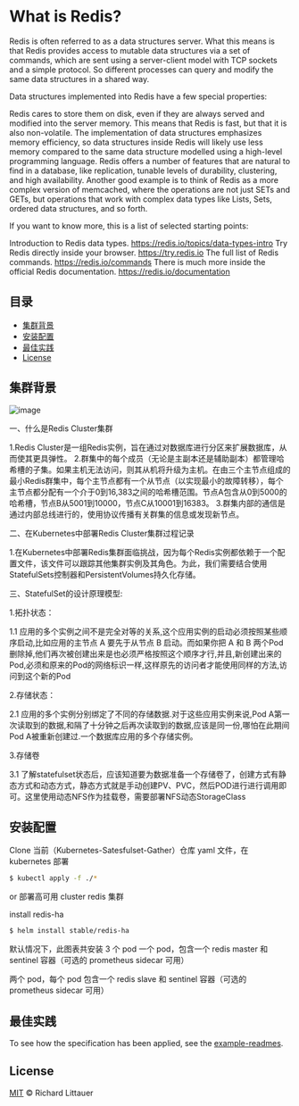 # What is Redis?


Redis is often referred to as a data structures server. What this means is that Redis provides access to mutable data structures via a set of commands, which are sent using a server-client model with TCP sockets and a simple protocol. So different processes can query and modify the same data structures in a shared way.

Data structures implemented into Redis have a few special properties:

Redis cares to store them on disk, even if they are always served and modified into the server memory. This means that Redis is fast, but that it is also non-volatile.
The implementation of data structures emphasizes memory efficiency, so data structures inside Redis will likely use less memory compared to the same data structure modelled using a high-level programming language.
Redis offers a number of features that are natural to find in a database, like replication, tunable levels of durability, clustering, and high availability.
Another good example is to think of Redis as a more complex version of memcached, where the operations are not just SETs and GETs, but operations that work with complex data types like Lists, Sets, ordered data structures, and so forth.

If you want to know more, this is a list of selected starting points:

Introduction to Redis data types. https://redis.io/topics/data-types-intro
Try Redis directly inside your browser. https://try.redis.io
The full list of Redis commands. https://redis.io/commands
There is much more inside the official Redis documentation. https://redis.io/documentation


## 目录

- [集群背景](#集群背景)
- [安装配置](#安装配置)
- [最佳实践](#最佳实践)
- [License](#license)

## 集群背景

![image](https://user-images.githubusercontent.com/96233798/150905201-8402ef35-1023-44b2-a938-e1694a3510ab.png)


一、什么是Redis Cluster集群

1.Redis Cluster是一组Redis实例，旨在通过对数据库进行分区来扩展数据库，从而使其更具弹性。
2.群集中的每个成员（无论是主副本还是辅助副本）都管理哈希槽的子集。如果主机无法访问，则其从机将升级为主机。在由三个主节点组成的最小Redis群集中，每个主节点都有一个从节点（以实现最小的故障转移），每个主节点都分配有一个介于0到16,383之间的哈希槽范围。节点A包含从0到5000的哈希槽，节点B从5001到10000，节点C从10001到16383。
3.群集内部的通信是通过内部总线进行的，使用协议传播有关群集的信息或发现新节点。

二、在Kubernetes中部署Redis Cluster集群过程记录

1.在Kubernetes中部署Redis集群面临挑战，因为每个Redis实例都依赖于一个配置文件，该文件可以跟踪其他集群实例及其角色。为此，我们需要结合使用StatefulSets控制器和PersistentVolumes持久化存储。

三、StatefulSet的设计原理模型:

1.拓扑状态：

1.1 应用的多个实例之间不是完全对等的关系,这个应用实例的启动必须按照某些顺序启动,比如应用的主节点 A 要先于从节点 B 启动。而如果你把 A 和 B 两个Pod删除掉,他们再次被创建出来是也必须严格按照这个顺序才行,并且,新创建出来的Pod,必须和原来的Pod的网络标识一样,这样原先的访问者才能使用同样的方法,访问到这个新的Pod

2.存储状态：

2.1 应用的多个实例分别绑定了不同的存储数据.对于这些应用实例来说,Pod A第一次读取到的数据,和隔了十分钟之后再次读取到的数据,应该是同一份,哪怕在此期间Pod A被重新创建过.一个数据库应用的多个存储实例。

3.存储卷

3.1 了解statefulset状态后，应该知道要为数据准备一个存储卷了，创建方式有静态方式和动态方式，静态方式就是手动创建PV、PVC，然后POD进行进行调用即可。这里使用动态NFS作为挂载卷，需要部署NFS动态StorageClass


## 安装配置

Clone 当前（Kubernetes-Satesfulset-Gather）仓库 yaml 文件，在 kubernetes 部署

```sh
$ kubectl apply -f ./*
```
or 部署高可用 cluster redis 集群

install redis-ha 
```sh
$ helm install stable/redis-ha
```
默认情况下，此图表共安装 3 个 pod
一个 pod，包含一个 redis master 和 sentinel 容器（可选的 prometheus  sidecar 可用）

两个 pod，每个 pod 包含一个 redis slave 和 sentinel 容器（可选的 prometheus sidecar 可用）


## 最佳实践

To see how the specification has been applied, see the [example-readmes](example-readmes/).


## License

[MIT](LICENSE) © Richard Littauer
